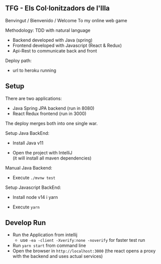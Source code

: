 ## TFG - Els Col·lonitzadors de l'Illa
Benvingut / Bienvenido / Welcome
To my online web game

Methodology: TDD with natural language

- Backend developed with Java (spring)
- Frontend developed with Javascript (React & Redux)
- Api-Rest to communicate back and front


Deploy path:

- url to heroku running


## Setup

There are two applications:

- Java Spring JPA backend (run in 8080)
- React Redux frontend (run in 3000)

The deploy merges both into one single war.

Setup Java BackEnd:

- Install Java v11

- Open the project with IntelliJ  
  (it will install all maven dependencies)

Manual Java Backend:

- Execute `./mvnw test`

Setup Javascript BackEnd:

- Install node v14 i yarn

- Execute `yarn`

## Develop Run

- Run the Application from intellij
  - use `-ea -client -Xverify:none -noverify` for faster test run
- Run `yarn start` from command line
- Open the browser in `http://localhost:3000`
  (the react opens a proxy with the backend and uses actual services)



